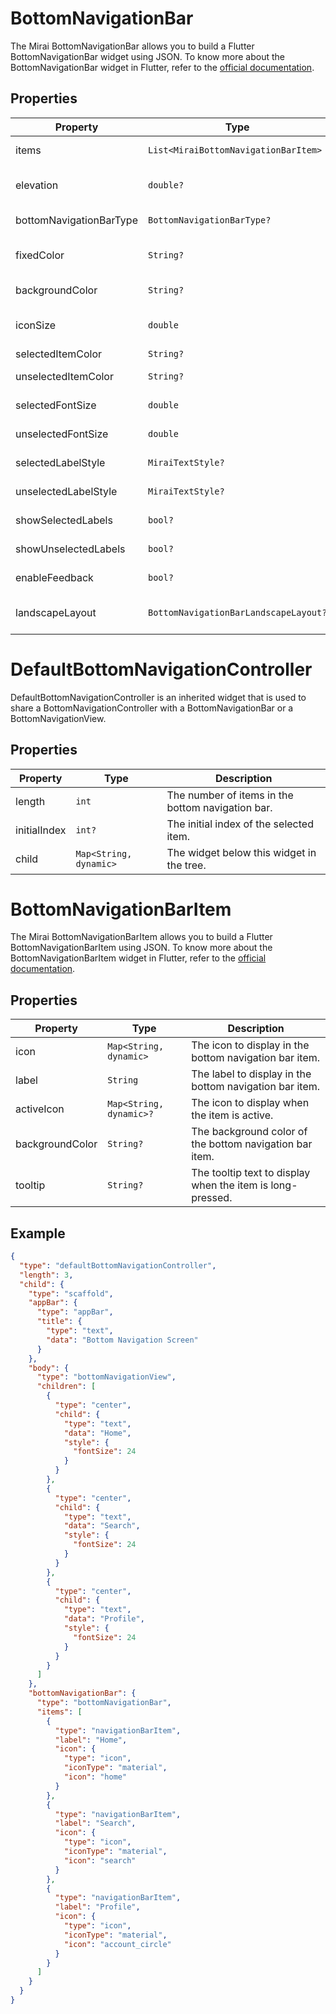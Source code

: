 # BottomNavigationBar

The Mirai BottomNavigationBar allows you to build a Flutter BottomNavigationBar widget using JSON.
To know more about the BottomNavigationBar widget in Flutter, refer to the [official documentation](https://api.flutter.dev/flutter/material/BottomNavigationBar-class.html).

## Properties

| Property                | Type                                  | Description                                                                    |
|-------------------------|---------------------------------------|--------------------------------------------------------------------------------|
| items                   | `List<MiraiBottomNavigationBarItem>`  | The items to be displayed in the bottom navigation bar.                        |
| elevation               | `double?`                             | The z-coordinate at which to place this bottom navigation bar.                 |
| bottomNavigationBarType | `BottomNavigationBarType?`            | The type of the bottom navigation bar.                                         |
| fixedColor              | `String?`                             | The color of the selected item when `type` is `BottomNavigationBarType.fixed`. |
| backgroundColor         | `String?`                             | The background color of the bottom navigation bar.                             |
| iconSize                | `double`                              | The size of the icons in the bottom navigation bar. Defaults to `24`.          |
| selectedItemColor       | `String?`                             | The color of the selected item.                                                |
| unselectedItemColor     | `String?`                             | The color of the unselected items.                                             |
| selectedFontSize        | `double`                              | The font size of the selected item. Defaults to `14.0`.                        |
| unselectedFontSize      | `double`                              | The font size of the unselected items. Defaults to `12.0`.                     |
| selectedLabelStyle      | `MiraiTextStyle?`                     | The text style of the selected item label.                                     |
| unselectedLabelStyle    | `MiraiTextStyle?`                     | The text style of the unselected item labels.                                  |
| showSelectedLabels      | `bool?`                               | Whether to show labels for selected items.                                     |
| showUnselectedLabels    | `bool?`                               | Whether to show labels for unselected items.                                   |
| enableFeedback          | `bool?`                               | Whether to enable feedback for taps.                                           |
| landscapeLayout         | `BottomNavigationBarLandscapeLayout?` | The layout of the bottom navigation bar in landscape mode.                     |

# DefaultBottomNavigationController

DefaultBottomNavigationController is an inherited widget that is used to share a BottomNavigationController with a BottomNavigationBar or a BottomNavigationView.

## Properties

| Property      | Type                    | Description                                                                 |
|---------------|-------------------------|-----------------------------------------------------------------------------|
| length        | `int`                   | The number of items in the bottom navigation bar.                           |
| initialIndex  | `int?`                  | The initial index of the selected item.                                     |
| child         | `Map<String, dynamic>`  | The widget below this widget in the tree.                                   |


# BottomNavigationBarItem

The Mirai BottomNavigationBarItem allows you to build a Flutter BottomNavigationBarItem using JSON.
To know more about the BottomNavigationBarItem widget in Flutter, refer to the [official documentation](https://api.flutter.dev/flutter/widgets/BottomNavigationBarItem-class.html).

## Properties

| Property        | Type                    | Description                                                                 |
|-----------------|-------------------------|-----------------------------------------------------------------------------|
| icon            | `Map<String, dynamic>`  | The icon to display in the bottom navigation bar item.                      |
| label           | `String`                | The label to display in the bottom navigation bar item.                     |
| activeIcon      | `Map<String, dynamic>?` | The icon to display when the item is active.                                |
| backgroundColor | `String?`               | The background color of the bottom navigation bar item.                     |
| tooltip         | `String?`               | The tooltip text to display when the item is long-pressed.                  |


## Example

```json
{
  "type": "defaultBottomNavigationController",
  "length": 3,
  "child": {
    "type": "scaffold",
    "appBar": {
      "type": "appBar",
      "title": {
        "type": "text",
        "data": "Bottom Navigation Screen"
      }
    },
    "body": {
      "type": "bottomNavigationView",
      "children": [
        {
          "type": "center",
          "child": {
            "type": "text",
            "data": "Home",
            "style": {
              "fontSize": 24
            }
          }
        },
        {
          "type": "center",
          "child": {
            "type": "text",
            "data": "Search",
            "style": {
              "fontSize": 24
            }
          }
        },
        {
          "type": "center",
          "child": {
            "type": "text",
            "data": "Profile",
            "style": {
              "fontSize": 24
            }
          }
        }
      ]
    },
    "bottomNavigationBar": {
      "type": "bottomNavigationBar",
      "items": [
        {
          "type": "navigationBarItem",
          "label": "Home",
          "icon": {
            "type": "icon",
            "iconType": "material",
            "icon": "home"
          }
        },
        {
          "type": "navigationBarItem",
          "label": "Search",
          "icon": {
            "type": "icon",
            "iconType": "material",
            "icon": "search"
          }
        },
        {
          "type": "navigationBarItem",
          "label": "Profile",
          "icon": {
            "type": "icon",
            "iconType": "material",
            "icon": "account_circle"
          }
        }
      ]
    }
  }
}
```